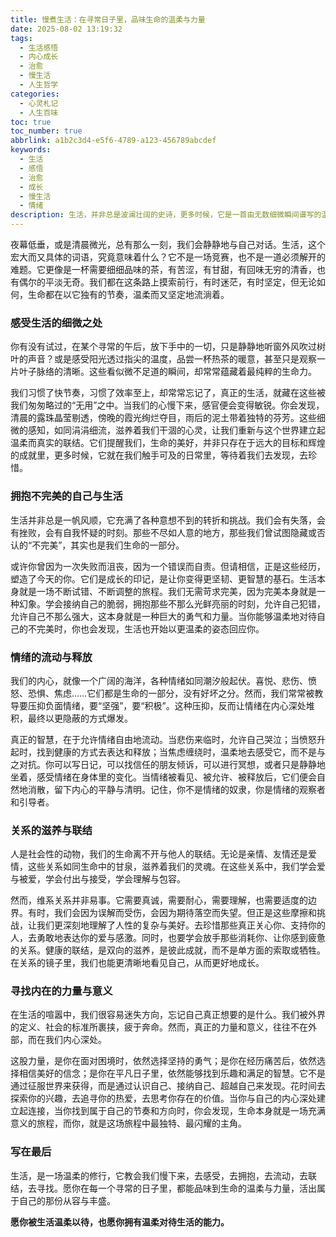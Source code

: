 ```yaml
---
title: 慢煮生活：在寻常日子里，品味生命的温柔与力量
date: 2025-08-02 13:19:32
tags:
  - 生活感悟
  - 内心成长
  - 治愈
  - 慢生活
  - 人生哲学
categories:
  - 心灵札记
  - 人生百味
toc: true
toc_number: true
abbrlink: a1b2c3d4-e5f6-4789-a123-456789abcdef
keywords:
  - 生活
  - 感悟
  - 治愈
  - 成长
  - 慢生活
  - 情绪
description: 生活，并非总是波澜壮阔的史诗，更多时候，它是一首由无数细微瞬间谱写的温柔小调。我们常常在追逐远方的过程中，忽略了脚下的风景，遗忘了内心深处最真实的感受。这篇文章，想与你一同放慢脚步，去感受那些被我们匆匆略过的日常，去拥抱不完美的自己，去理解情绪的流动，去滋养人际的联结，最终，在寻常日子里，找到属于我们自己的那份温柔与力量。
---
```


夜幕低垂，或是清晨微光，总有那么一刻，我们会静静地与自己对话。生活，这个宏大而又具体的词语，究竟意味着什么？它不是一场竞赛，也不是一道必须解开的难题。它更像是一杯需要细细品味的茶，有苦涩，有甘甜，有回味无穷的清香，也有偶尔的平淡无奇。我们都在这条路上摸索前行，有时迷茫，有时坚定，但无论如何，生命都在以它独有的节奏，温柔而又坚定地流淌着。

### 感受生活的细微之处

你有没有试过，在某个寻常的午后，放下手中的一切，只是静静地听窗外风吹过树叶的声音？或是感受阳光透过指尖的温度，品尝一杯热茶的暖意，甚至只是观察一片叶子脉络的清晰。这些看似微不足道的瞬间，却常常蕴藏着最纯粹的生命力。

我们习惯了快节奏，习惯了效率至上，却常常忘记了，真正的生活，就藏在这些被我们匆匆略过的“无用”之中。当我们的心慢下来，感官便会变得敏锐。你会发现，清晨的露珠晶莹剔透，傍晚的霞光绚烂夺目，雨后的泥土带着独特的芬芳。这些细微的感知，如同涓涓细流，滋养着我们干涸的心灵，让我们重新与这个世界建立起温柔而真实的联结。它们提醒我们，生命的美好，并非只存在于远大的目标和辉煌的成就里，更多时候，它就在我们触手可及的日常里，等待着我们去发现，去珍惜。

### 拥抱不完美的自己与生活

生活并非总是一帆风顺，它充满了各种意想不到的转折和挑战。我们会有失落，会有挫败，会有自我怀疑的时刻。那些不尽如人意的地方，那些我们曾试图隐藏或否认的“不完美”，其实也是我们生命的一部分。

或许你曾因为一次失败而沮丧，因为一个错误而自责。但请相信，正是这些经历，塑造了今天的你。它们是成长的印记，是让你变得更坚韧、更智慧的基石。生活本身就是一场不断试错、不断调整的旅程。我们无需苛求完美，因为完美本身就是一种幻象。学会接纳自己的脆弱，拥抱那些不那么光鲜亮丽的时刻，允许自己犯错，允许自己不那么强大，这本身就是一种巨大的勇气和力量。当你能够温柔地对待自己的不完美时，你也会发现，生活也开始以更温柔的姿态回应你。

### 情绪的流动与释放

我们的内心，就像一个广阔的海洋，各种情绪如同潮汐般起伏。喜悦、悲伤、愤怒、恐惧、焦虑……它们都是生命的一部分，没有好坏之分。然而，我们常常被教导要压抑负面情绪，要“坚强”，要“积极”。这种压抑，反而让情绪在内心深处堆积，最终以更隐蔽的方式爆发。

真正的智慧，在于允许情绪自由地流动。当悲伤来临时，允许自己哭泣；当愤怒升起时，找到健康的方式去表达和释放；当焦虑缠绕时，温柔地去感受它，而不是与之对抗。你可以写日记，可以找信任的朋友倾诉，可以进行冥想，或者只是静静地坐着，感受情绪在身体里的变化。当情绪被看见、被允许、被释放后，它们便会自然地消散，留下内心的平静与清明。记住，你不是情绪的奴隶，你是情绪的观察者和引导者。

### 关系的滋养与联结

人是社会性的动物，我们的生命离不开与他人的联结。无论是亲情、友情还是爱情，这些关系如同生命中的甘泉，滋养着我们的灵魂。在这些关系中，我们学会爱与被爱，学会付出与接受，学会理解与包容。

然而，维系关系并非易事。它需要真诚，需要耐心，需要理解，也需要适度的边界。有时，我们会因为误解而受伤，会因为期待落空而失望。但正是这些摩擦和挑战，让我们更深刻地理解了人性的复杂与美好。去珍惜那些真正关心你、支持你的人，去勇敢地表达你的爱与感激。同时，也要学会放手那些消耗你、让你感到疲惫的关系。健康的联结，是双向的滋养，是彼此成就，而不是单方面的索取或牺牲。在关系的镜子里，我们也能更清晰地看见自己，从而更好地成长。

### 寻找内在的力量与意义

在生活的喧嚣中，我们很容易迷失方向，忘记自己真正想要的是什么。我们被外界的定义、社会的标准所裹挟，疲于奔命。然而，真正的力量和意义，往往不在外部，而在我们内心深处。

这股力量，是你在面对困境时，依然选择坚持的勇气；是你在经历痛苦后，依然选择相信美好的信念；是你在平凡日子里，依然能够找到乐趣和满足的智慧。它不是通过征服世界来获得，而是通过认识自己、接纳自己、超越自己来发现。花时间去探索你的兴趣，去追寻你的热爱，去思考你存在的价值。当你与自己的内心深处建立起连接，当你找到属于自己的节奏和方向时，你会发现，生命本身就是一场充满意义的旅程，而你，就是这场旅程中最独特、最闪耀的主角。

### 写在最后

生活，是一场温柔的修行，它教会我们慢下来，去感受，去拥抱，去流动，去联结，去寻找。愿你在每一个寻常的日子里，都能品味到生命的温柔与力量，活出属于自己的那份从容与丰盛。

**愿你被生活温柔以待，也愿你拥有温柔对待生活的能力。**